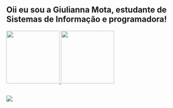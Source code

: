 ## Oii eu sou a Giulianna Mota, estudante de Sistemas de Informação e programadora!

<div>
  <a href=http://github.com/giuliannamota"/>
  <img height= "140cm" src="https://github-readme-stats.vercel.app/api?username=giuliannamota&show_icons=true&theme=tokyonight">
  <img height = "140cm" src="https://github-readme-stats.vercel.app/api/top-langs?username=giuliannamota&layout_count=16&theme=tokyonight"/>
</div>

##

<div> 
  <a href = "mailto:giuliannamota1984@gmail.com"><img src="https://img.shields.io/badge/-Gmail-%23333?style=for-the-badge&logo=gmail&logoColor=white" target="_blank"></a>
</div>

